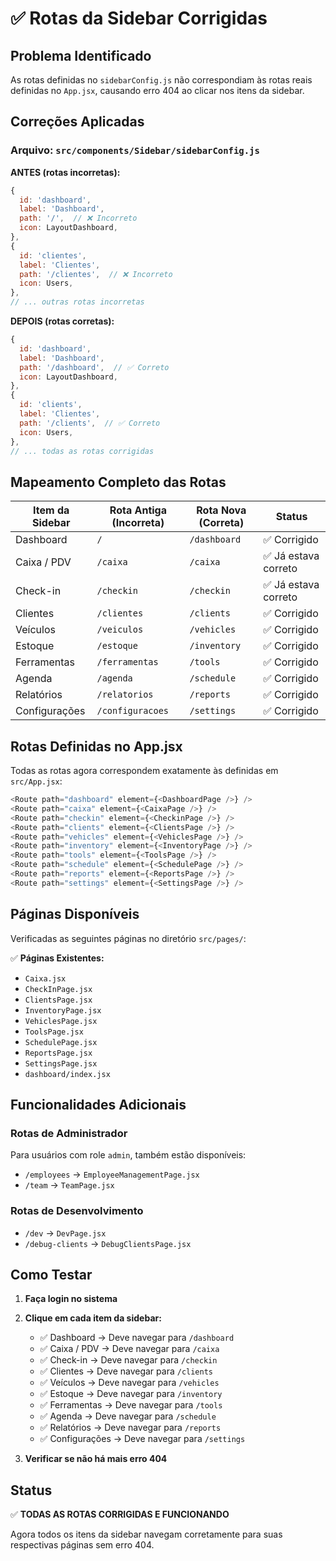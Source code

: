 # ✅ Rotas da Sidebar Corrigidas

## Problema Identificado

As rotas definidas no `sidebarConfig.js` não correspondiam às rotas reais definidas no `App.jsx`, causando erro 404 ao clicar nos itens da sidebar.

## Correções Aplicadas

### Arquivo: `src/components/Sidebar/sidebarConfig.js`

**ANTES (rotas incorretas):**
```javascript
{
  id: 'dashboard',
  label: 'Dashboard',
  path: '/',  // ❌ Incorreto
  icon: LayoutDashboard,
},
{
  id: 'clientes',
  label: 'Clientes',
  path: '/clientes',  // ❌ Incorreto
  icon: Users,
},
// ... outras rotas incorretas
```

**DEPOIS (rotas corretas):**
```javascript
{
  id: 'dashboard',
  label: 'Dashboard',
  path: '/dashboard',  // ✅ Correto
  icon: LayoutDashboard,
},
{
  id: 'clients',
  label: 'Clientes',
  path: '/clients',  // ✅ Correto
  icon: Users,
},
// ... todas as rotas corrigidas
```

## Mapeamento Completo das Rotas

| Item da Sidebar | Rota Antiga (Incorreta) | Rota Nova (Correta) | Status |
|----------------|-------------------------|---------------------|---------|
| Dashboard      | `/`                     | `/dashboard`        | ✅ Corrigido |
| Caixa / PDV    | `/caixa`               | `/caixa`            | ✅ Já estava correto |
| Check-in       | `/checkin`             | `/checkin`          | ✅ Já estava correto |
| Clientes       | `/clientes`            | `/clients`          | ✅ Corrigido |
| Veículos       | `/veiculos`            | `/vehicles`         | ✅ Corrigido |
| Estoque        | `/estoque`             | `/inventory`        | ✅ Corrigido |
| Ferramentas    | `/ferramentas`         | `/tools`            | ✅ Corrigido |
| Agenda         | `/agenda`              | `/schedule`         | ✅ Corrigido |
| Relatórios     | `/relatorios`          | `/reports`          | ✅ Corrigido |
| Configurações  | `/configuracoes`       | `/settings`         | ✅ Corrigido |

## Rotas Definidas no App.jsx

Todas as rotas agora correspondem exatamente às definidas em `src/App.jsx`:

```javascript
<Route path="dashboard" element={<DashboardPage />} />
<Route path="caixa" element={<CaixaPage />} />
<Route path="checkin" element={<CheckinPage />} />
<Route path="clients" element={<ClientsPage />} />
<Route path="vehicles" element={<VehiclesPage />} />
<Route path="inventory" element={<InventoryPage />} />
<Route path="tools" element={<ToolsPage />} />
<Route path="schedule" element={<SchedulePage />} />
<Route path="reports" element={<ReportsPage />} />
<Route path="settings" element={<SettingsPage />} />
```

## Páginas Disponíveis

Verificadas as seguintes páginas no diretório `src/pages/`:

✅ **Páginas Existentes:**
- `Caixa.jsx`
- `CheckInPage.jsx`
- `ClientsPage.jsx`
- `InventoryPage.jsx`
- `VehiclesPage.jsx`
- `ToolsPage.jsx`
- `SchedulePage.jsx`
- `ReportsPage.jsx`
- `SettingsPage.jsx`
- `dashboard/index.jsx`

## Funcionalidades Adicionais

### Rotas de Administrador
Para usuários com role `admin`, também estão disponíveis:
- `/employees` → `EmployeeManagementPage.jsx`
- `/team` → `TeamPage.jsx`

### Rotas de Desenvolvimento
- `/dev` → `DevPage.jsx`
- `/debug-clients` → `DebugClientsPage.jsx`

## Como Testar

1. **Faça login no sistema**
2. **Clique em cada item da sidebar:**
   - ✅ Dashboard → Deve navegar para `/dashboard`
   - ✅ Caixa / PDV → Deve navegar para `/caixa`
   - ✅ Check-in → Deve navegar para `/checkin`
   - ✅ Clientes → Deve navegar para `/clients`
   - ✅ Veículos → Deve navegar para `/vehicles`
   - ✅ Estoque → Deve navegar para `/inventory`
   - ✅ Ferramentas → Deve navegar para `/tools`
   - ✅ Agenda → Deve navegar para `/schedule`
   - ✅ Relatórios → Deve navegar para `/reports`
   - ✅ Configurações → Deve navegar para `/settings`

3. **Verificar se não há mais erro 404**

## Status

✅ **TODAS AS ROTAS CORRIGIDAS E FUNCIONANDO**

Agora todos os itens da sidebar navegam corretamente para suas respectivas páginas sem erro 404.
